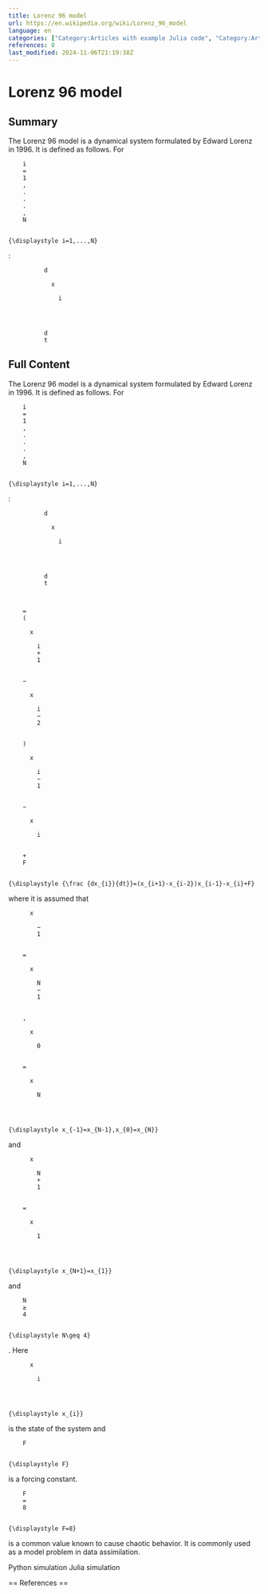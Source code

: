 ```yaml
---
title: Lorenz 96 model
url: https://en.wikipedia.org/wiki/Lorenz_96_model
language: en
categories: ["Category:Articles with example Julia code", "Category:Articles with example Python (programming language) code", "Category:Chaotic maps"]
references: 0
last_modified: 2024-11-06T21:19:38Z
---
```


# Lorenz 96 model

## Summary

The Lorenz 96 model is a dynamical system formulated by Edward Lorenz in 1996. It is defined as follows. For 
  
    
      
        i
        =
        1
        ,
        .
        .
        .
        ,
        N
      
    
    {\displaystyle i=1,...,N}
  
:

  
    
      
        
          
            
              d
              
                x
                
                  i
                
              
            
            
              d
              t
            


## Full Content

The Lorenz 96 model is a dynamical system formulated by Edward Lorenz in 1996. It is defined as follows. For 
  
    
      
        i
        =
        1
        ,
        .
        .
        .
        ,
        N
      
    
    {\displaystyle i=1,...,N}
  
:

  
    
      
        
          
            
              d
              
                x
                
                  i
                
              
            
            
              d
              t
            
          
        
        =
        (
        
          x
          
            i
            +
            1
          
        
        −
        
          x
          
            i
            −
            2
          
        
        )
        
          x
          
            i
            −
            1
          
        
        −
        
          x
          
            i
          
        
        +
        F
      
    
    {\displaystyle {\frac {dx_{i}}{dt}}=(x_{i+1}-x_{i-2})x_{i-1}-x_{i}+F}
  

where it is assumed that 
  
    
      
        
          x
          
            −
            1
          
        
        =
        
          x
          
            N
            −
            1
          
        
        ,
        
          x
          
            0
          
        
        =
        
          x
          
            N
          
        
      
    
    {\displaystyle x_{-1}=x_{N-1},x_{0}=x_{N}}
  
 and 
  
    
      
        
          x
          
            N
            +
            1
          
        
        =
        
          x
          
            1
          
        
      
    
    {\displaystyle x_{N+1}=x_{1}}
  
 and 
  
    
      
        N
        ≥
        4
      
    
    {\displaystyle N\geq 4}
  
. Here 
  
    
      
        
          x
          
            i
          
        
      
    
    {\displaystyle x_{i}}
  
 is the state of the system and 
  
    
      
        F
      
    
    {\displaystyle F}
  
 is a forcing constant. 
  
    
      
        F
        =
        8
      
    
    {\displaystyle F=8}
  
 is a common value known to cause chaotic behavior.
It is commonly used as a model problem in data assimilation.

Python simulation
Julia simulation


== References ==
